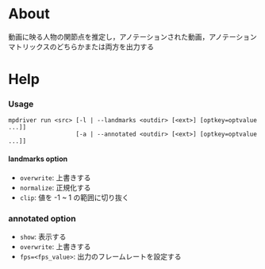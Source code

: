 # About

動画に映る人物の関節点を推定し，アノテーションされた動画，アノテーションマトリックスのどちらかまたは両方を出力する

# Help

### Usage
```
mpdriver run <src> [-l | --landmarks <outdir> [<ext>] [optkey=optvalue ...]]
                   [-a | --annotated <outdir> [<ext>] [optkey=optvalue ...]]
```

#### landmarks option
- `overwrite`: 上書きする
- `normalize`: 正規化する
- `clip`:  値を -1 ~ 1 の範囲に切り抜く

### annotated option
- `show`: 表示する
- `overwrite`: 上書きする
- `fps=<fps_value>`: 出力のフレームレートを設定する


